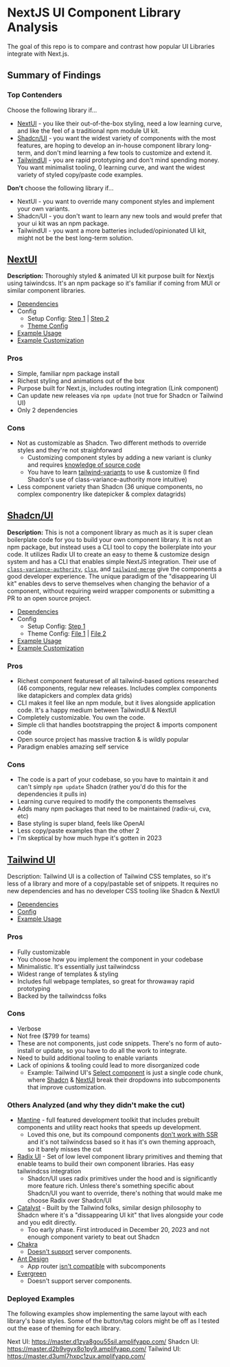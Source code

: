 # NextJS UI Component Library Analysis

The goal of this repo is to compare and contrast how popular UI Libraries integrate with Next.js.

## Summary of Findings

### Top Contenders

Choose the following library if...

- [NextUI](https://nextui.org/) - you like their out-of-the-box styling, need a low learning curve, and like the feel of a traditional npm module UI kit.
- [Shadcn/UI](https://ui.shadcn.com/) - you want the widest variety of components with the most features, are hoping to develop an in-house component library long-term, and don't mind learning a few tools to customize and extend it.
- [TailwindUI](https://tailwindui.com/) - you are rapid prototyping and don't mind spending money. You want minimalist tooling, 0 learning curve, and want the widest variety of styled copy/paste code examples.

**Don't** choose the following library if...

- NextUI - you want to override many component styles and implement your own variants.
- Shadcn/UI - you don't want to learn any new tools and would prefer that your ui kit was an npm package.
- TailwindUI - you want a more batteries included/opinionated UI kit, might not be the best long-term solution.

## [NextUI](https://nextui.org/)

**Description:** Thoroughly styled & animated UI kit purpose built for Nextjs using taiwindcss. It's an npm package so it's familiar if coming from MUI or similar component libraries.

- [Dependencies](https://github.com/djrobinson/nextjs-ui-kits/blob/master/next-ui/package.json)
- Config
  - Setup Config: [Step 1](https://github.com/djrobinson/nextjs-ui-kits/blob/master/next-ui/app/providers.tsx) | [Step 2](https://github.com/djrobinson/nextjs-ui-kits/blob/master/next-ui/app/layout.tsx)
  - [Theme Config](https://github.com/djrobinson/nextjs-ui-kits/blob/master/next-ui/tailwind.config.ts)
- [Example Usage](https://github.com/djrobinson/nextjs-ui-kits/blob/master/next-ui/components/CardDemo.tsx)
- [Example Customization](https://github.com/djrobinson/nextjs-ui-kits/commit/623cdce1a4b0649bb7404eca4ff832f1b8dd3ca5)


### Pros

- Simple, familiar npm package install
- Richest styling and animations out of the box
- Purpose built for Next.js, includes routing integration (Link component)
- Can update new releases via `npm update` (not true for Shadcn or Tailwind UI)
- Only 2 dependencies

### Cons

- Not as customizable as Shadcn. Two different methods to override styles and they're not straighforward
  - Customizing component styles by adding a new variant is clunky and requires [knowledge of source code](https://nextui.org/docs/customization/custom-variants#extend-the-original-component-variants)
  - You have to learn [tailwind-variants](https://www.tailwind-variants.org/) to use & customize (I find Shadcn's use of class-variance-authority more intuitive)
- Less component variety than Shadcn (36 unique components, no complex componentry like datepicker & complex datagrids)

## [Shadcn/UI](https://ui.shadcn.com/)

**Description:** This is not a component library as much as it is super clean boilerplate code for you to build your own component library. It is not an npm package, but instead uses a CLI tool to copy the boilerplate into your code. It utilizes Radix UI to create an easy to theme & customize design system and has a CLI that enables simple NextJS integration. Their use of [`class-variance-authority`](https://cva.style/docs), [`clsx`](https://github.com/lukeed/clsx), and [`tailwind-merge`](https://github.com/dcastil/tailwind-merge) give the components a good developer experience. The unique paradigm of the "disappearing UI kit" enables devs to serve themselves when changing the behavior of a component, without requiring weird wrapper components or submitting a PR to an open source project.


- [Dependencies](https://github.com/djrobinson/nextjs-ui-kits/blob/master/shadcn-ui/package.json)
- Config
  - Setup Config: [Step 1](https://github.com/djrobinson/nextjs-ui-kits/blob/master/shadcn-ui/components.json)
  - Theme Config: [File 1](https://github.com/djrobinson/nextjs-ui-kits/blob/master/shadcn-ui/tailwind.config.ts) | [File 2](https://github.com/djrobinson/nextjs-ui-kits/blob/master/shadcn-ui/app/globals.css)
- [Example Usage](https://github.com/djrobinson/nextjs-ui-kits/blob/master/shadcn-ui/components/CardDemo.tsx)
- [Example Customization](https://github.com/djrobinson/nextjs-ui-kits/commit/ce2105bfa0d709fed2afbf44ac70313a5d4f3d9e#diff-8d9fa6b59deadb28cfd2fbd8a6cdbb78abfa74983a28588e722b4827980030e7R41)

### Pros

- Richest component featureset of all tailwind-based options researched (46 components, regular new releases. Includes complex components like datapickers and complex data grids)
- CLI makes it feel like an npm module, but it lives alongside application code. It's a happy medium between TailwindUI & NextUI
- Completely customizable. You own the code.
- Simple cli that handles bootstrapping the project & imports component code
- Open source project has massive traction & is wildly popular
- Paradigm enables amazing self service

### Cons

- The code is a part of your codebase, so you have to maintain it and can't simply `npm update` Shadcn (rather you'd do this for the dependencies it pulls in)
- Learning curve required to modify the components themselves
- Adds many npm packages that need to be maintained (radix-ui, cva, etc)
- Base styling is super bland, feels like OpenAI
- Less copy/paste examples than the other 2
- I'm skeptical by how much hype it's gotten in 2023


## [Tailwind UI](https://tailwindui.com/)

Description: Tailwind UI is a collection of Tailwind CSS templates, so it's less of a library and more of a copy/pastable set of snippets. It requires no new dependencies and has no developer CSS tooling like Shadcn & NextUI

- [Dependencies](https://github.com/djrobinson/nextjs-ui-kits/blob/master/tailwind-ui/package.json)
- [Config](https://github.com/djrobinson/nextjs-ui-kits/blob/master/tailwind-ui/tailwind.config.ts)
- [Example Usage](https://github.com/djrobinson/nextjs-ui-kits/blob/master/tailwind-ui/components/CardDemo.tsx)

### Pros

- Fully customizable
- You choose how you implement the component in your codebase
- Minimalistic. It's essentially just tailwindcss
- Widest range of templates & styling
- Includes full webpage templates, so great for throwaway rapid prototyping
- Backed by the tailwindcss folks

### Cons

- Verbose
- Not free ($799 for teams)
- These are not components, just code snippets. There's no form of auto-install or update, so you have to do all the work to integrate.
- Need to build additional tooling to enable variants
- Lack of opinions & tooling could lead to more disorganized code
  - Example: Tailwind UI's [Select component](https://tailwindui.com/components/application-ui/forms/select-menus) is just a single code chunk, where [Shadcn](https://ui.shadcn.com/docs/components/dropdown-menu) & [NextUI](https://nextui.org/docs/components/dropdown) break their dropdowns into subcomponents that improve customization.


### Others Analyzed (and why they didn't make the cut)

- [Mantine](https://mantine.dev/) - full featured development toolkit that includes prebuilt components and utility react hooks that speeds up development.
  - Loved this one, but its compound components [don't work with SSR](https://mantine.dev/guides/next/#compound-components-in-server-components) and it's not tailwindcss based so it has it's own theming approach, so it barely misses the cut
- [Radix UI](https://www.radix-ui.com/) - Set of low level component library primitives and theming that enable teams to build their own component libraries. Has easy tailwindcss integration
  - Shadcn/UI uses radix primitives under the hood and is significantly more feature rich. Unless there's something specific about Shadcn/UI you want to override, there's nothing that would make me choose Radix over Shadcn/UI 
- [Catalyst](https://tailwindcss.com/blog/introducing-catalyst) - Built by the Tailwind folks, similar design philosophy to Shadcn where it's a "dissappearing UI kit" that lives alongside your code and you edit directly.
  - Too early phase. First introduced in December 20, 2023 and not enough component variety to beat out Shadcn
- [Chakra](https://github.com/chakra-ui/chakra-ui/issues/7649#issuecomment-1571777824)
  - [Doesn't support](https://chakra-ui.com/getting-started/nextjs-app-guide#setup-provider) server components.
- [Ant Design](https://ant.design/)
  - App router [isn't compatible](https://ant.design/docs/react/use-with-next) with subcomponents
- [Evergreen](https://evergreen.segment.com/)
  - Doesn't support server components.
  

### Deployed Examples

The following examples show implementing the same layout with each library's base styles. Some of the button/tag colors might be off as I tested out the ease of theming for each library.

Next UI: https://master.d1zya8gou55sil.amplifyapp.com/
Shadcn UI: https://master.d2b9vgyx8o1py9.amplifyapp.com/
Tailwind UI: https://master.d3uml7hxpc1zux.amplifyapp.com/